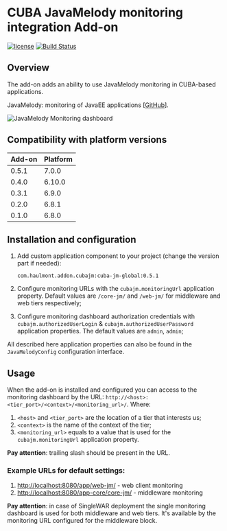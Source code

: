 # CUBA JavaMelody monitoring integration Add-on

[![license](https://img.shields.io/badge/license-Apache%20License%202.0-blue.svg?style=flat)](http://www.apache.org/licenses/LICENSE-2.0)
[![Build Status](https://travis-ci.org/cuba-platform/cuba-jm.svg?branch=master)](https://travis-ci.org/cuba-platform/cuba-jm)

## Overview

The add-on adds an ability to use JavaMelody monitoring in CUBA-based
applications.

JavaMelody: monitoring of JavaEE applications
[[GitHub](https://github.com/javamelody/javamelody/wiki)].

![JavaMelody Monitoring dashboard](https://github.com/javamelody/javamelody/wiki/resources/screenshots/graphs.png)

## Compatibility with platform versions

| Add-on        | Platform      |
|:------------- |:------------- |
| 0.5.1         | 7.0.0         |
| 0.4.0         | 6.10.0        |
| 0.3.1         | 6.9.0         |
| 0.2.0         | 6.8.1         |
| 0.1.0         | 6.8.0         |

## Installation and configuration

1. Add custom application component to your project (change the version part if needed):

    `com.haulmont.addon.cubajm:cuba-jm-global:0.5.1`
  
2. Configure monitoring URLs with the `cubajm.monitoringUrl` application
property. Default values are `/core-jm/` and `/web-jm/` for middleware
and web tiers respectively;
3. Configure monitoring dashboard authorization credentials with
`cubajm.authorizedUserLogin` & `cubajm.authorizedUserPassword`
application properties. The default values are `admin`, `admin`;

All described here application properties can also be found in the
`JavaMelodyConfig` configuration interface.

## Usage

When the add-on is installed and configured you can access to the
monitoring dashboard by the URL:
`http://<host>:<tier_port>/<context>/<monitoring_url>/`.
Where:
1. `<host>` and `<tier_port>` are the location of a tier that interests us;
2. `<context>` is the name of the context of the tier;
3. `<monitoring_url>` equals to a value that is used for the
`cubajm.monitoringUrl` application property.

**Pay attention**: trailing slash should be present in the URL.

### Example URLs for default settings:
1. [http://localhost:8080/app/web-jm/](http://localhost:8080/app/web-jm/) - web client monitoring
2. [http://localhost:8080/app-core/core-jm/](http://localhost:8080/app-core/core-jm/) - middleware monitoring

**Pay attention**: in case of SingleWAR deployment the single monitoring
dashboard is used for both middleware and web tiers. It's available
by the monitoring URL configured for the middleware block.
